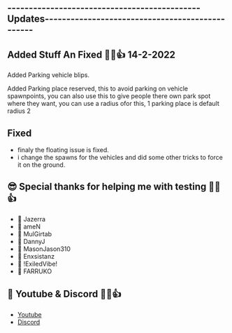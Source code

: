 ## ---------------------------------------------Updates------------------------------------------------
## Added Stuff An Fixed 👊😉👍 14-2-2022

Added Parking vehicle blips.

Added Parking place reserved, this to avoid parking on vehicle spawnpoints, you can also use this to give people there own park spot where they want, you can use a radius ofor this, 1 parking place is default radius 2

## Fixed
- finaly the floating issue is fixed.
- i change the spawns for the vehicles and did some other tricks to force it on the ground.




## 😎 Special thanks for helping me with testing 👊😉👍
- 💪 Jazerra
- 💪 ameN
- 💪 MulGirtab
- 💪 DannyJ
- 💪 MasonJason310
- 💪 Enxsistanz
- 💪 !ExiledVibe!
- 💪 FARRUKO

## 🙈 Youtube & Discord 👊😉👍
- [Youtube](https://www.youtube.com/channel/UC6431XeIqHjswry5OYtim0A)
- [Discord](https://discord.gg/cEMSeE9dgS)
